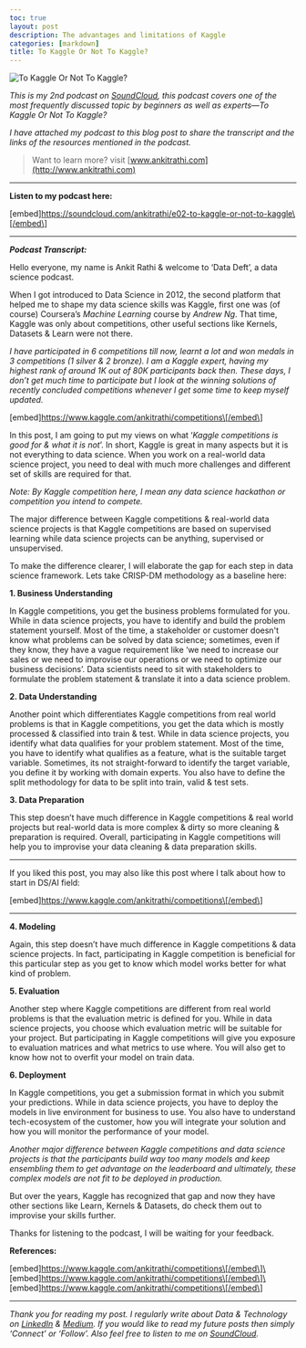 ```yaml
---
toc: true
layout: post
description: The advantages and limitations of Kaggle
categories: [markdown]
title: To Kaggle Or Not To Kaggle?
---
```



![To Kaggle Or Not To Kaggle?](https://cdn-images-1.medium.com/max/1200/1*Wo3U-Bfz4-p7xFif5nluCQ.png)

*This is my 2nd podcast on* [*SoundCloud*](https://soundcloud.com/ankitrathi)*, this podcast covers one of the most frequently discussed topic by beginners as well as experts—To Kaggle Or Not To Kaggle?*

*I have attached my podcast to this blog post to share the transcript and the links of the resources mentioned in the podcast.*

> Want to learn more? visit [www.ankitrathi.com](http://www.ankitrathi.com)

------------------------------------------------------------------------

**Listen to my podcast here:**

\[embed\]https://soundcloud.com/ankitrathi/e02-to-kaggle-or-not-to-kaggle\[/embed\]

------------------------------------------------------------------------

***Podcast Transcript:***

Hello everyone, my name is Ankit Rathi & welcome to ‘Data Deft’, a data science podcast.

When I got introduced to Data Science in 2012, the second platform that helped me to shape my data science skills was Kaggle, first one was (of course) Coursera’s *Machine Learning* course by *Andrew Ng*. That time, Kaggle was only about competitions, other useful sections like Kernels, Datasets & Learn were not there.

*I have participated in 6 competitions till now, learnt a lot and won medals in 3 competitions (1 silver & 2 bronze). I am a Kaggle expert, having my highest rank of around 1K out of 80K participants back then. These days, I don’t get much time to participate but I look at the winning solutions of recently concluded competitions whenever I get some time to keep myself updated.*

\[embed\]https://www.kaggle.com/ankitrathi/competitions\[/embed\]

In this post, I am going to put my views on what ‘*Kaggle competitions is good for & what it is not*’. In short, Kaggle is great in many aspects but it is not everything to data science. When you work on a real-world data science project, you need to deal with much more challenges and different set of skills are required for that.

*Note: By Kaggle competition here, I mean any data science hackathon or competition you intend to compete.*

The major difference between Kaggle competitions & real-world data science projects is that Kaggle competitions are based on supervised learning while data science projects can be anything, supervised or unsupervised.

To make the difference clearer, I will elaborate the gap for each step in data science framework. Lets take CRISP-DM methodology as a baseline here:

**1. Business Understanding**

In Kaggle competitions, you get the business problems formulated for you. While in data science projects, you have to identify and build the problem statement yourself. Most of the time, a stakeholder or customer doesn't know what problems can be solved by data science; sometimes, even if they know, they have a vague requirement like ‘we need to increase our sales or we need to improvise our operations or we need to optimize our business decisions’. Data scientists need to sit with stakeholders to formulate the problem statement & translate it into a data science problem.

**2. Data Understanding**

Another point which differentiates Kaggle competitions from real world problems is that in Kaggle competitions, you get the data which is mostly processed & classified into train & test. While in data science projects, you identify what data qualifies for your problem statement. Most of the time, you have to identify what qualifies as a feature, what is the suitable target variable. Sometimes, its not straight-forward to identify the target variable, you define it by working with domain experts. You also have to define the split methodology for data to be split into train, valid & test sets.

**3. Data Preparation**

This step doesn’t have much difference in Kaggle competitions & real world projects but real-world data is more complex & dirty so more cleaning & preparation is required. Overall, participating in Kaggle competitions will help you to improvise your data cleaning & data preparation skills.

------------------------------------------------------------------------

If you liked this post, you may also like this post where I talk about how to start in DS/AI field:

\[embed\]https://www.kaggle.com/ankitrathi/competitions\[/embed\]

------------------------------------------------------------------------

**4. Modeling**

Again, this step doesn’t have much difference in Kaggle competitions & data science projects. In fact, participating in Kaggle competition is beneficial for this particular step as you get to know which model works better for what kind of problem.

**5. Evaluation**

Another step where Kaggle competitions are different from real world problems is that the evaluation metric is defined for you. While in data science projects, you choose which evaluation metric will be suitable for your project. But participating in Kaggle competitions will give you exposure to evaluation matrices and what metrics to use where. You will also get to know how not to overfit your model on train data.

**6. Deployment**

In Kaggle competitions, you get a submission format in which you submit your predictions. While in data science projects, you have to deploy the models in live environment for business to use. You also have to understand tech-ecosystem of the customer, how you will integrate your solution and how you will monitor the performance of your model.

*Another major difference between Kaggle competitions and data science projects is that the participants build way too many models and keep ensembling them to get advantage on the leaderboard and ultimately, these complex models are not fit to be deployed in production.*

But over the years, Kaggle has recognized that gap and now they have other sections like Learn, Kernels & Datasets, do check them out to improvise your skills further.

Thanks for listening to the podcast, I will be waiting for your feedback.

**References:**

\[embed\]https://www.kaggle.com/ankitrathi/competitions\[/embed\]\
\[embed\]https://www.kaggle.com/ankitrathi/competitions\[/embed\]\
\[embed\]https://www.kaggle.com/ankitrathi/competitions\[/embed\]

------------------------------------------------------------------------

*Thank you for reading my post. I regularly write about Data & Technology on* [*LinkedIn*](https://www.linkedin.com/today/posts/ankitrathi) *&* [*Medium*](https://medium.com/@rathi.ankit)*. If you would like to read my future posts then simply ‘Connect’ or ‘Follow’. Also feel free to listen to me on* [*SoundCloud*](https://soundcloud.com/ankitrathi)*.*
